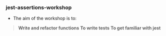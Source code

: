### jest-assertions-workshop
* The aim of the workshop is to:
> **Write and refactor functions**
> **To write tests**
> **To get familiar with jest** 
